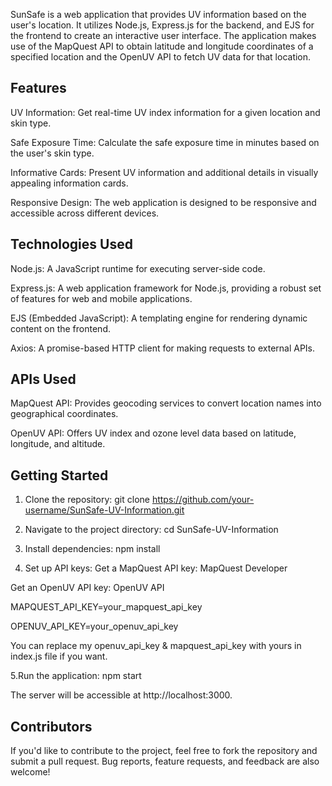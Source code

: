 SunSafe is a web application that provides UV information based on the user's location. It utilizes Node.js, Express.js for the backend, and EJS for the frontend to create an interactive user interface. The application makes use of the MapQuest API to obtain latitude and longitude coordinates of a specified location and the OpenUV API to fetch UV data for that location.


## Features

UV Information: Get real-time UV index information for a given location and skin type.

Safe Exposure Time: Calculate the safe exposure time in minutes based on the user's skin type.

Informative Cards: Present UV information and additional details in visually appealing information cards.

Responsive Design: The web application is designed to be responsive and accessible across different devices.

## Technologies Used

Node.js: A JavaScript runtime for executing server-side code.

Express.js: A web application framework for Node.js, providing a robust set of features for web and mobile applications.

EJS (Embedded JavaScript): A templating engine for rendering dynamic content on the frontend.

Axios: A promise-based HTTP client for making requests to external APIs.

## APIs Used
MapQuest API: Provides geocoding services to convert location names into geographical coordinates.

OpenUV API: Offers UV index and ozone level data based on latitude, longitude, and altitude.


## Getting Started
1. Clone the repository:
git clone https://github.com/your-username/SunSafe-UV-Information.git


2. Navigate to the project directory:
cd SunSafe-UV-Information


3. Install dependencies:
npm install

4. Set up API keys:
Get a MapQuest API key: MapQuest Developer

Get an OpenUV API key: OpenUV API

MAPQUEST_API_KEY=your_mapquest_api_key

OPENUV_API_KEY=your_openuv_api_key

You can replace my openuv_api_key &  mapquest_api_key with yours in index.js file if you want.

5.Run the application:
npm start

The server will be accessible at http://localhost:3000.

## Contributors
If you'd like to contribute to the project, feel free to fork the repository and submit a pull request. Bug reports, feature requests, and feedback are also welcome!
